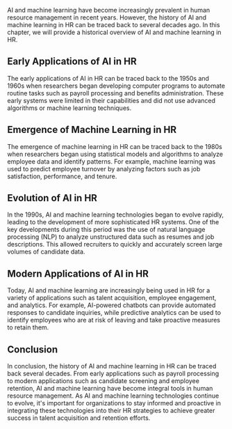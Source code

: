 
AI and machine learning have become increasingly prevalent in human resource management in recent years. However, the history of AI and machine learning in HR can be traced back to several decades ago. In this chapter, we will provide a historical overview of AI and machine learning in HR.

## Early Applications of AI in HR

The early applications of AI in HR can be traced back to the 1950s and 1960s when researchers began developing computer programs to automate routine tasks such as payroll processing and benefits administration. These early systems were limited in their capabilities and did not use advanced algorithms or machine learning techniques.

## Emergence of Machine Learning in HR

The emergence of machine learning in HR can be traced back to the 1980s when researchers began using statistical models and algorithms to analyze employee data and identify patterns. For example, machine learning was used to predict employee turnover by analyzing factors such as job satisfaction, performance, and tenure.

## Evolution of AI in HR

In the 1990s, AI and machine learning technologies began to evolve rapidly, leading to the development of more sophisticated HR systems. One of the key developments during this period was the use of natural language processing (NLP) to analyze unstructured data such as resumes and job descriptions. This allowed recruiters to quickly and accurately screen large volumes of candidate data.

## Modern Applications of AI in HR

Today, AI and machine learning are increasingly being used in HR for a variety of applications such as talent acquisition, employee engagement, and analytics. For example, AI-powered chatbots can provide automated responses to candidate inquiries, while predictive analytics can be used to identify employees who are at risk of leaving and take proactive measures to retain them.

Conclusion
----------

In conclusion, the history of AI and machine learning in HR can be traced back several decades. From early applications such as payroll processing to modern applications such as candidate screening and employee retention, AI and machine learning have become integral tools in human resource management. As AI and machine learning technologies continue to evolve, it's important for organizations to stay informed and proactive in integrating these technologies into their HR strategies to achieve greater success in talent acquisition and retention efforts.
